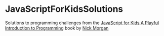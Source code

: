 # JavaScriptForKidsSolutions
Solutions to programming challenges from the [JavaScript for Kids A Playful Introduction to Programming](https://www.nostarch.com/javascriptforkids) book by [Nick Morgan](https://github.com/skilldrick)
